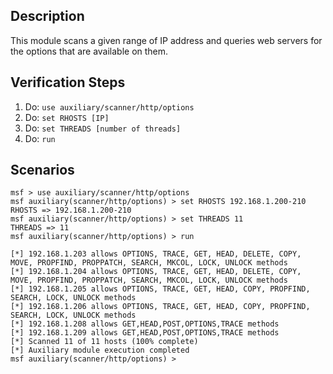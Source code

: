 ## Description

This module scans a given range of IP address and queries web servers for the options that are available on them.

## Verification Steps

1. Do: ```use auxiliary/scanner/http/options```
2. Do: ```set RHOSTS [IP]```
3. Do: ```set THREADS [number of threads]```
4. Do: ```run```

## Scenarios

```
msf > use auxiliary/scanner/http/options
msf auxiliary(scanner/http/options) > set RHOSTS 192.168.1.200-210
RHOSTS => 192.168.1.200-210
msf auxiliary(scanner/http/options) > set THREADS 11
THREADS => 11
msf auxiliary(scanner/http/options) > run

[*] 192.168.1.203 allows OPTIONS, TRACE, GET, HEAD, DELETE, COPY, MOVE, PROPFIND, PROPPATCH, SEARCH, MKCOL, LOCK, UNLOCK methods
[*] 192.168.1.204 allows OPTIONS, TRACE, GET, HEAD, DELETE, COPY, MOVE, PROPFIND, PROPPATCH, SEARCH, MKCOL, LOCK, UNLOCK methods
[*] 192.168.1.205 allows OPTIONS, TRACE, GET, HEAD, COPY, PROPFIND, SEARCH, LOCK, UNLOCK methods
[*] 192.168.1.206 allows OPTIONS, TRACE, GET, HEAD, COPY, PROPFIND, SEARCH, LOCK, UNLOCK methods
[*] 192.168.1.208 allows GET,HEAD,POST,OPTIONS,TRACE methods
[*] 192.168.1.209 allows GET,HEAD,POST,OPTIONS,TRACE methods
[*] Scanned 11 of 11 hosts (100% complete)
[*] Auxiliary module execution completed
msf auxiliary(scanner/http/options) >
```
